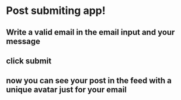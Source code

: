 # Post submiting app!

## Write a valid email in the email input and your message

## click submit 

## now you can see your post in the feed with a unique avatar just for your email
